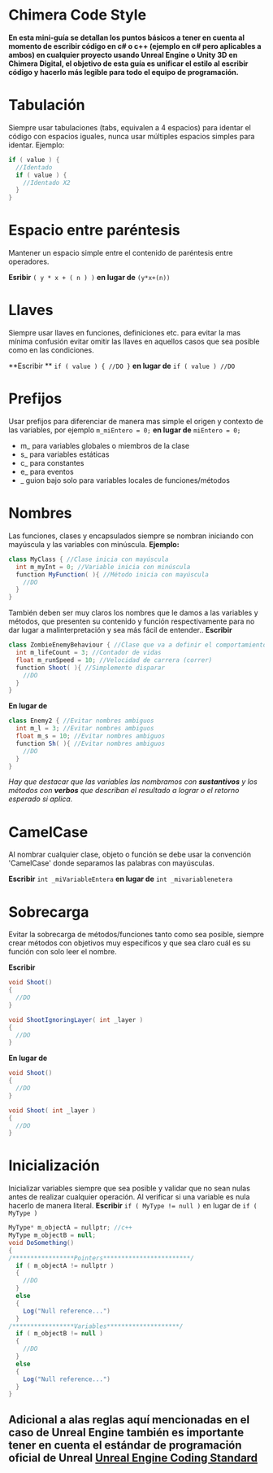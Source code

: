 # Chimera Code Style
**En esta mini-guía se detallan los puntos básicos a tener en cuenta al momento de escribir código en c# o c++ (ejemplo en c# pero aplicables a ambos) en cualquier proyecto usando Unreal Engine o Unity 3D en Chimera Digital, el objetivo de esta guía es unificar el estilo al escribir código y hacerlo más legible para todo el equipo de programación.**

# Tabulación 
Siempre usar tabulaciones (tabs, equivalen a 4 espacios) para identar el código con espacios iguales, nunca usar múltiples espacios simples para identar.
Ejemplo: 
```csharp
if ( value ) { 
  //Identado 
  if ( value ) { 
    //Identado X2 
  } 
}
```

# Espacio entre paréntesis
Mantener un espacio simple entre el contenido de paréntesis entre operadores. 

**Esribir** ` ( y * x + ( n ) ) ` **en lugar de** ` (y*x+(n)) `

# Llaves 
Siempre usar llaves en funciones, definiciones etc.  para evitar la mas mínima confusión evitar omitir las llaves en aquellos casos que sea posible como en las condiciones. 

**Escribir ** `if ( value ) { //DO }` **en lugar de** `if ( value ) //DO `
 
# Prefijos
Usar prefijos para diferenciar de manera mas simple el origen y contexto de las variables, por ejemplo `m_miEntero = 0;` **en lugar de** `miEntero = 0;`
* m_ para variables globales o miembros de la clase
* s_ para variables estáticas
* c_ para constantes
* e_ para eventos
* _ guion bajo solo para variables locales de funciones/métodos
 
# Nombres
Las funciones, clases y encapsulados siempre se nombran iniciando con mayúscula y las variables con minúscula. 
**Ejemplo:**
```csharp
class MyClass { //Clase inicia con mayúscula
  int m_myInt = 0; //Variable inicia con minúscula
  function MyFunction( ){ //Método inicia con mayúscula
    //DO 
  } 
}
```
También deben ser muy claros los nombres que le damos a las variables y métodos, que presenten su contenido y función respectivamente para no dar lugar a malinterpretación y sea más fácil de entender..
**Escribir**
```csharp
class ZombieEnemyBehaviour { //Clase que va a definir el comportamiento de un personaje
  int m_lifeCount = 3; //Contador de vidas
  float m_runSpeed = 10; //Velocidad de carrera (correr)
  function Shoot( ){ //Simplemente disparar
    //DO 
  } 
}
```
**En lugar de**
```csharp
class Enemy2 { //Evitar nombres ambiguos
  int m_l = 3; //Evitar nombres ambiguos
  float m_s = 10; //Evitar nombres ambiguos
  function Sh( ){ //Evitar nombres ambiguos
    //DO 
  } 
}
```
*Hay que destacar que las variables las nombramos con **sustantivos** y los métodos con **verbos** que describan el resultado a lograr o el retorno esperado si aplica.*


# CamelCase
Al nombrar cualquier clase, objeto o función se debe usar la convención 'CamelCase' donde separamos las palabras con mayúsculas. 

**Escribir** `int _miVariableEntera` **en lugar de** `int _mivariablenetera`

# Sobrecarga 
Evitar la sobrecarga de métodos/funciones tanto como sea posible, siempre crear métodos con objetivos muy específicos y que sea claro cuál es su función con solo leer el nombre. 

**Escribir**
```csharp
void Shoot()
{
  //DO
}

void ShootIgnoringLayer( int _layer )
{
  //DO
}
```
**En lugar de**
```csharp
void Shoot()
{
  //DO
}

void Shoot( int _layer )
{
  //DO
}
```
 
 # Inicialización 
Inicializar variables siempre que sea posible y validar que no sean nulas antes de realizar cualquier operación. Al verificar si una variable es nula hacerlo de manera literal. **Escribir** `if ( MyType != null )` en lugar de `if ( MyType )`
```csharp
MyType* m_objectA = nullptr; //c++
MyType m_objectB = null;
void DoSomething()
{
/*****************Pointers************************/
  if ( m_objectA != nullptr )
  {
    //DO
  }
  else
  {
    Log("Null reference...")
  }
/*****************Variables********************/
  if ( m_objectB != null )
  {
    //DO
  }
  else
  {
    Log("Null reference...")
  }
}
```

## Adicional a alas reglas aquí mencionadas en el caso de Unreal Engine también es importante tener en cuenta el estándar de programación oficial de Unreal [Unreal Engine Coding Standard](https://docs.unrealengine.com/latest/INT/Programming/Development/CodingStandard/)
